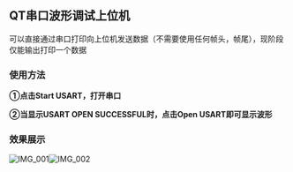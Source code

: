 ## QT串口波形调试上位机

可以直接通过串口打印向上位机发送数据（不需要使用任何帧头，帧尾），现阶段仅能输出打印一个数据



### 使用方法

**①点击Start USART，打开串口**

**②当显示USART OPEN SUCCESSFUL时，点击Open USART即可显示波形**



### 效果展示

![IMG_001](https://github.com/name-longming/QT_USART_Waveform/blob/master/IMG/IMG_001.png)![IMG_002](https://github.com/name-longming/QT_USART_Waveform/blob/master/IMG/IMG_002.png)
